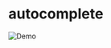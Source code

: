 # autocomplete

![Demo](https://github.com/4yerik/images/blob/master/projects/search.gif?raw=true)

